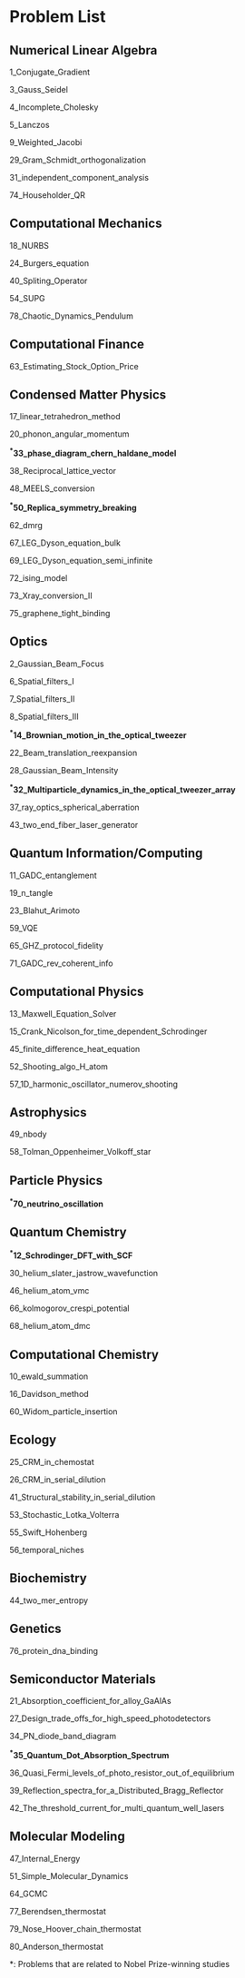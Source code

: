 # Problem List
## Numerical Linear Algebra
1_Conjugate_Gradient

3_Gauss_Seidel

4_Incomplete_Cholesky

5_Lanczos

9_Weighted_Jacobi

29_Gram_Schmidt_orthogonalization

31_independent_component_analysis

74_Householder_QR

## Computational Mechanics
18_NURBS

24_Burgers_equation

40_Spliting_Operator

54_SUPG

78_Chaotic_Dynamics_Pendulum

## Computational Finance
63_Estimating_Stock_Option_Price

## Condensed Matter Physics
17_linear_tetrahedron_method

20_phonon_angular_momentum

**<sup>*</sup>33_phase_diagram_chern_haldane_model**

38_Reciprocal_lattice_vector

48_MEELS_conversion

**<sup>*</sup>50_Replica_symmetry_breaking**

62_dmrg

67_LEG_Dyson_equation_bulk

69_LEG_Dyson_equation_semi_infinite

72_ising_model

73_Xray_conversion_II

75_graphene_tight_binding

## Optics
2_Gaussian_Beam_Focus

6_Spatial_filters_I

7_Spatial_filters_II

8_Spatial_filters_III

**<sup>*</sup>14_Brownian_motion_in_the_optical_tweezer**

22_Beam_translation_reexpansion

28_Gaussian_Beam_Intensity

**<sup>*</sup>32_Multiparticle_dynamics_in_the_optical_tweezer_array**

37_ray_optics_spherical_aberration

43_two_end_fiber_laser_generator

## Quantum Information/Computing
11_GADC_entanglement

19_n_tangle

23_Blahut_Arimoto

59_VQE

65_GHZ_protocol_fidelity

71_GADC_rev_coherent_info

## Computational Physics
13_Maxwell_Equation_Solver

15_Crank_Nicolson_for_time_dependent_Schrodinger

45_finite_difference_heat_equation

52_Shooting_algo_H_atom

57_1D_harmonic_oscillator_numerov_shooting

## Astrophysics
49_nbody

58_Tolman_Oppenheimer_Volkoff_star

## Particle Physics
**<sup>*</sup>70_neutrino_oscillation**

## Quantum Chemistry
**<sup>*</sup>12_Schrodinger_DFT_with_SCF**

30_helium_slater_jastrow_wavefunction

46_helium_atom_vmc

66_kolmogorov_crespi_potential

68_helium_atom_dmc

## Computational Chemistry
10_ewald_summation

16_Davidson_method

60_Widom_particle_insertion

## Ecology
25_CRM_in_chemostat

26_CRM_in_serial_dilution

41_Structural_stability_in_serial_dilution

53_Stochastic_Lotka_Volterra

55_Swift_Hohenberg

56_temporal_niches

## Biochemistry
44_two_mer_entropy

## Genetics
76_protein_dna_binding

## Semiconductor Materials
21_Absorption_coefficient_for_alloy_GaAlAs

27_Design_trade_offs_for_high_speed_photodetectors

34_PN_diode_band_diagram

**<sup>*</sup>35_Quantum_Dot_Absorption_Spectrum**

36_Quasi_Fermi_levels_of_photo_resistor_out_of_equilibrium

39_Reflection_spectra_for_a_Distributed_Bragg_Reflector

42_The_threshold_current_for_multi_quantum_well_lasers

## Molecular Modeling
47_Internal_Energy

51_Simple_Molecular_Dynamics

64_GCMC

77_Berendsen_thermostat

79_Nose_Hoover_chain_thermostat

80_Anderson_thermostat

*: Problems that are related to Nobel Prize-winning studies

